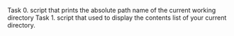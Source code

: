 Task 0. script that prints the absolute path name of the current working directory
Task 1. script that used  to display the contents list of your current directory.
